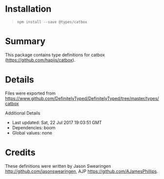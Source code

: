 # Installation
> `npm install --save @types/catbox`

# Summary
This package contains type definitions for catbox (https://github.com/hapijs/catbox).

# Details
Files were exported from https://www.github.com/DefinitelyTyped/DefinitelyTyped/tree/master/types/catbox

Additional Details
 * Last updated: Sat, 22 Jul 2017 19:03:51 GMT
 * Dependencies: boom
 * Global values: none

# Credits
These definitions were written by Jason Swearingen <http://github.com/jasonswearingen>, AJP <https://github.com/AJamesPhillips>.
